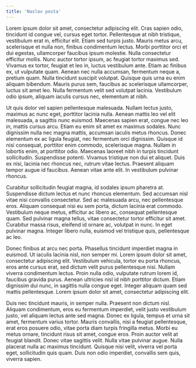 ```yaml
---
title: 'Naslov posta'
---
```


Lorem ipsum dolor sit amet, consectetur adipiscing elit. Cras sapien odio, tincidunt id congue vel, cursus eget tortor. Pellentesque at nibh tristique, vestibulum erat in, efficitur elit. Etiam sed turpis justo. Mauris metus arcu, scelerisque et nulla non, finibus condimentum lectus. Morbi porttitor orci et dui egestas, ullamcorper faucibus ipsum molestie. Nulla consectetur efficitur mollis. Nunc auctor tortor ipsum, ac feugiat tortor maximus sed. Vivamus ex tortor, feugiat et leo in, luctus vestibulum ante. Etiam ac finibus ex, ut vulputate quam. Aenean nec nulla accumsan, fermentum neque a, pretium quam. Nulla tincidunt suscipit volutpat. Quisque quis urna eu enim aliquam bibendum. Mauris purus sem, faucibus ac scelerisque ullamcorper, luctus sit amet leo. Nulla fermentum velit sed volutpat lacinia. Vestibulum odio ipsum, aliquam iaculis cursus nec, elementum at nibh.

Ut quis dolor vel sapien pellentesque malesuada. Nullam lectus justo, maximus ac nunc eget, porttitor lacinia nulla. Aenean mattis leo vel elit malesuada, a sagittis nunc euismod. Maecenas sapien erat, congue nec leo in, mattis cursus arcu. Etiam eu enim sit amet ex maximus sodales. Nunc dignissim nulla nec magna mattis, accumsan iaculis metus rhoncus. Donec elementum ex ac ligula feugiat, nec fermentum orci dignissim. Quisque id nisi consequat, porttitor enim commodo, scelerisque magna. Nullam in lobortis enim, at porttitor odio. Maecenas laoreet nibh in turpis tincidunt sollicitudin. Suspendisse potenti. Vivamus tristique non dui et aliquet. Duis ex nisi, lacinia nec rhoncus nec, rutrum vitae lectus. Praesent aliquam tempor augue id faucibus. Aenean vitae ante elit. In vestibulum pulvinar rhoncus.

Curabitur sollicitudin feugiat magna, id sodales ipsum pharetra at. Suspendisse dictum lectus et nunc rhoncus elementum. Sed accumsan nisl vitae nisi convallis consectetur. Sed ac malesuada arcu, nec pellentesque eros. Aliquam consequat nisi eu sem porta, dictum lacinia erat commodo. Vestibulum neque metus, efficitur ac libero ac, consequat pellentesque quam. Sed pulvinar magna tellus, vitae consectetur tortor efficitur sit amet. Curabitur massa risus, eleifend id ornare ac, volutpat in nunc. In eget pulvinar magna. Integer libero nulla, euismod vel tristique quis, pellentesque ac leo.

Donec finibus at arcu nec porta. Phasellus tincidunt imperdiet magna in euismod. Ut iaculis lacinia nisl, non semper mi. Lorem ipsum dolor sit amet, consectetur adipiscing elit. Vestibulum vehicula, tortor eu porta rhoncus, eros ante cursus erat, sed dictum velit purus pellentesque nisi. Nullam viverra condimentum lectus. Proin nulla odio, vulputate rutrum lorem id, faucibus gravida purus. Aenean ultricies nisl id nibh porttitor dictum. Etiam dignissim dui nunc, in sagittis nulla congue eget. Integer aliquam quam sed mattis pellentesque. Lorem ipsum dolor sit amet, consectetur adipiscing elit.

Duis nec tincidunt mauris, in semper nulla. Praesent non dictum nisl. Aliquam condimentum, eros eu fermentum imperdiet, velit justo vestibulum justo, vel aliquam lectus ante sed magna. Donec ex ligula, tempus et urna sit amet, fermentum varius tortor. Mauris convallis, nisi a feugiat pellentesque, erat eros posuere odio, vitae porta diam turpis fringilla metus. Morbi eu metus ornare, tincidunt risus sit amet, congue eros. Proin auctor velit at feugiat blandit. Donec vitae sagittis velit. Nulla vitae pulvinar augue. Nulla placerat nulla ac maximus tincidunt. Quisque nisi velit, viverra vel porta eget, sollicitudin quis quam. Duis non odio imperdiet, convallis sem quis, viverra sapien.
